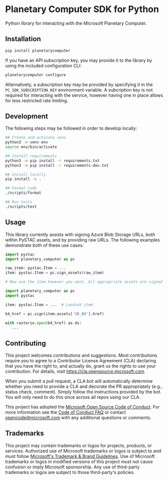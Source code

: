 # Planetary Computer SDK for Python

Python library for interacting with the Microsoft Planetary Computer.

## Installation

```python
pip install planetarycomputer
```

If you have an API subscription key, you may provide it to the library by using the included configuration CLI:

```bash
planetarycomputer configure
```

Alternatively, a subscription key may be provided by specifying it in the `PC_SDK_SUBSCRIPTION_KEY` environment variable. A subcription key is not required for interacting with the service, however having one in place allows for less restricted rate limiting.


## Development

The following steps may be followed in order to develop locally:

```bash
## Create and activate venv
python3 -m venv env
source env/bin/activate

## Install requirements
python3 -m pip install -r requirements.txt
python3 -m pip install -r requirements-dev.txt

## Install locally
pip install -e .

## Format code
./scripts/format

## Run tests
./scripts/test
```


## Usage

This library currently assists with signing Azure Blob Storage URLs, both within PySTAC assets, and by providing raw URLs. The following examples demonstrate both of these use cases:

```python
import pystac
import planetary_computer as pc

raw_item: pystac.Item = ...
item: pystac.Item = pc.sign_assets(raw_item)

# Now use the item however you want. All appropriate assets are signed for read access.
```

```python
import planetary_computer as pc
import pystac

item: pystac.Item = ...  # Landsat item

b4_href = pc.sign(item.assets['SR_B4'].href)

with rasterio.open(b4_href) as ds:
   ...
```


## Contributing

This project welcomes contributions and suggestions.  Most contributions require you to agree to a
Contributor License Agreement (CLA) declaring that you have the right to, and actually do, grant us
the rights to use your contribution. For details, visit https://cla.opensource.microsoft.com.

When you submit a pull request, a CLA bot will automatically determine whether you need to provide
a CLA and decorate the PR appropriately (e.g., status check, comment). Simply follow the instructions
provided by the bot. You will only need to do this once across all repos using our CLA.

This project has adopted the [Microsoft Open Source Code of Conduct](https://opensource.microsoft.com/codeofconduct/).
For more information see the [Code of Conduct FAQ](https://opensource.microsoft.com/codeofconduct/faq/) or
contact [opencode@microsoft.com](mailto:opencode@microsoft.com) with any additional questions or comments.

## Trademarks

This project may contain trademarks or logos for projects, products, or services. Authorized use of Microsoft
trademarks or logos is subject to and must follow
[Microsoft's Trademark & Brand Guidelines](https://www.microsoft.com/en-us/legal/intellectualproperty/trademarks/usage/general).
Use of Microsoft trademarks or logos in modified versions of this project must not cause confusion or imply Microsoft sponsorship.
Any use of third-party trademarks or logos are subject to those third-party's policies.
